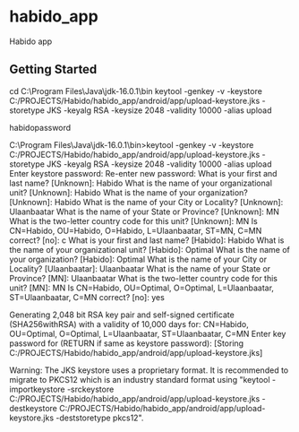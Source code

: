 # habido_app

Habido app

## Getting Started

cd C:\Program Files\Java\jdk-16.0.1\bin
keytool -genkey -v -keystore C:/PROJECTS/Habido/habido_app/android/app/upload-keystore.jks -storetype JKS -keyalg RSA -keysize 2048 -validity 10000 -alias upload

habidopassword

C:\Program Files\Java\jdk-16.0.1\bin>keytool -genkey -v -keystore C:/PROJECTS/Habido/habido_app/android/app/upload-keystore.jks -storetype JKS -keyalg RSA -keysize 2048 -validity 10000 -alias upload
Enter keystore password:
Re-enter new password:
What is your first and last name?
  [Unknown]:  Habido
What is the name of your organizational unit?
  [Unknown]:  Habido
What is the name of your organization?
  [Unknown]:  Habido
What is the name of your City or Locality?
  [Unknown]:  Ulaanbaatar
What is the name of your State or Province?
  [Unknown]:  MN
What is the two-letter country code for this unit?
  [Unknown]:  MN
Is CN=Habido, OU=Habido, O=Habido, L=Ulaanbaatar, ST=MN, C=MN correct?
  [no]:  c
What is your first and last name?
  [Habido]:  Habido
What is the name of your organizational unit?
  [Habido]:  Optimal
What is the name of your organization?
  [Habido]:  Optimal
What is the name of your City or Locality?
  [Ulaanbaatar]:  Ulaanbaatar
What is the name of your State or Province?
  [MN]:  Ulaanbaatar
What is the two-letter country code for this unit?
  [MN]:  MN
Is CN=Habido, OU=Optimal, O=Optimal, L=Ulaanbaatar, ST=Ulaanbaatar, C=MN correct?
  [no]:  yes

Generating 2,048 bit RSA key pair and self-signed certificate (SHA256withRSA) with a validity of 10,000 days
        for: CN=Habido, OU=Optimal, O=Optimal, L=Ulaanbaatar, ST=Ulaanbaatar, C=MN
Enter key password for <upload>
        (RETURN if same as keystore password):
[Storing C:/PROJECTS/Habido/habido_app/android/app/upload-keystore.jks]

Warning:
The JKS keystore uses a proprietary format. It is recommended to migrate to PKCS12 which is an industry standard format using "keytool -importkeystore -srckeystore C:/PROJECTS/Habido/habido_app/android/app/upload-keystore.jks -destkeystore C:/PROJECTS/Habido/habido_app/android/app/upload-keystore.jks -deststoretype pkcs12".